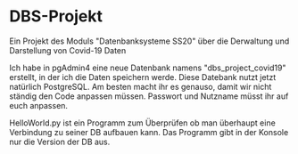 # DBS-Projekt
Ein Projekt des Moduls "Datenbanksysteme SS20" über die Derwaltung und Darstellung von Covid-19 Daten

Ich habe in pgAdmin4 eine neue Datenbank namens "dbs_project_covid19" erstellt, in der ich die Daten speichern werde.
Diese Datebank nutzt jetzt natürlich PostgreSQL.
Am besten macht ihr es genauso, damit wir nicht ständig den Code anpassen müssen.
Passwort und Nutzname müsst ihr auf euch anpassen.

HelloWorld.py ist ein Programm zum Überprüfen ob man überhaupt eine Verbindung zu seiner DB aufbauen kann.
Das Programm gibt in der Konsole nur die Version der DB aus.